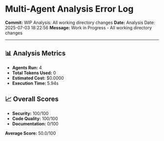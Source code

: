 # Multi-Agent Analysis Error Log

**Commit:** WIP Analysis: All working directory changes
**Date:** Analysis Date: 2025-07-03 18:22:56
**Message:** Work in Progress - All working directory changes

---

## 📊 Analysis Metrics

- **Agents Run:** 4
- **Total Tokens Used:** 0
- **Estimated Cost:** $0.0000
- **Execution Time:** 5.94s

## 📈 Overall Scores

- **Security:** 100/100
- **Code Quality:** 100/100
- **Documentation:** 0/100

**Average Score:** 50.0/100
